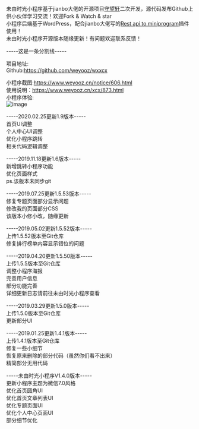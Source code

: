 未由时光小程序基于jianbo大佬的开源项目<a href="https://github.com/iamxjb/winxin-app-watch-life.net" target="_blink">守望轩</a>二次开发，源代码发布Github上供小伙伴学习交流！欢迎Fork & Watch & star<br>
小程序后端基于WordPress，配合jianbo大佬写的<a href="https://github.com/iamxjb/rest-api-to-miniprogram" target="_blink">Rest api to miniprogram</a>插件使用！<br>
未由时光小程序开源版本随缘更新！有问题欢迎联系反馈！<br>

-----这是一条分割线-----

项目地址:<br>
Github:https://github.com/weyooz/wxxcx <br>

小程序截图:https://www.weyooz.cn/notice/606.html <br>
使用说明：https://www.weyooz.cn/xcx/873.html <br>
小程序体验:<br>![image](https://cdn.weyooz.cn/wp-content/uploads/xcx.jpg)

-----2020.02.25更新1.9版本-----<br>
首页UI调整<br>
个人中心UI调整<br>
优化小程序跳转<br>
相关代码逻辑调整<br>


-----2019.11.18更新1.6版本-----<br>
新增跳转小程序功能<br>
优化页面样式<br>
ps.该版本未同步git

-----2019.07.25更新1.5.53版本-----<br>
修复专题页面部分显示问题<br>
修改我的页面部分CSS<br>
该版本小修小改，随缘更新<br>


-----2019.05.02更新1.5.52版本-----<br>
上传1.5.52版本至Git仓库<br>
修复排行榜单内容显示错位的问题<br>


-----2019.04.20更新1.5.50版本-----<br>
上传1.5.5版本至Git仓库<br>
调整小程序海报<br>
完善用户信息<br>
部分功能完善<br>
详细更新日志请前往未由时光小程序查看<br>


-----2019.03.29更新1.5.0版本-----<br>
上传1.5.0版本至Git仓库<br>
更新部分UI<br>


-----2019.01.25更新1.4.1版本-----<br>
上传1.4.1版本至Git仓库<br>
修复一些小细节<br>
恢复原来删除的部分代码（虽然你们看不出来）<br>
精简部分无用代码

-----未由时光小程序V1.4.0版本-----<br>
更新小程序主题为微信7.0风格<br>
优化首页圆角UI<br>
优化首页文章列表UI<br>
优化专题页面UI<br>
优化个人中心页面UI<br>
部分细节优化
